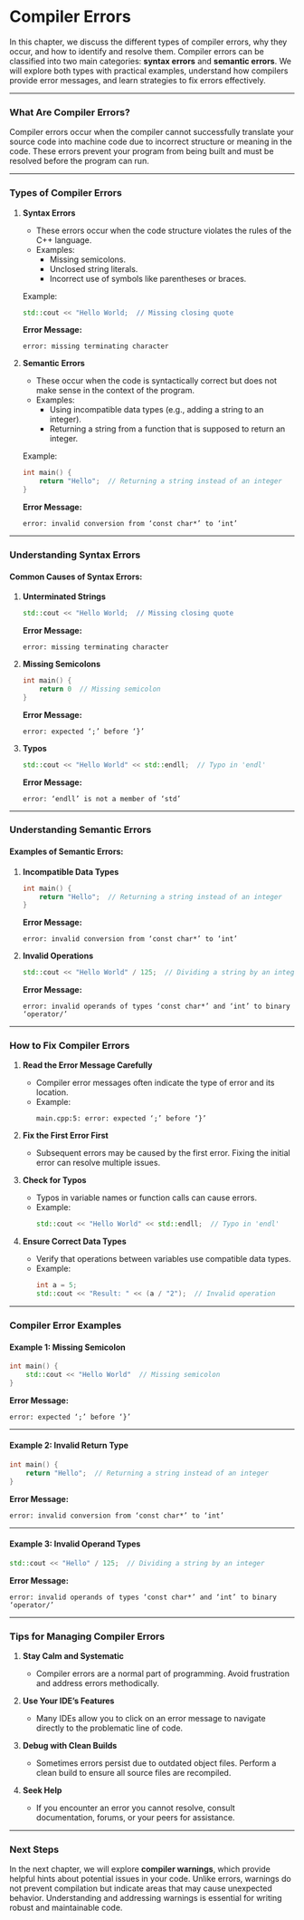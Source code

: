 # Compiler Errors

In this chapter, we discuss the different types of compiler errors, why they occur, and how to identify and resolve them. Compiler errors can be classified into two main categories: **syntax errors** and **semantic errors**. We will explore both types with practical examples, understand how compilers provide error messages, and learn strategies to fix errors effectively.

---

### **What Are Compiler Errors?**

Compiler errors occur when the compiler cannot successfully translate your source code into machine code due to incorrect structure or meaning in the code. These errors prevent your program from being built and must be resolved before the program can run.

---

### **Types of Compiler Errors**

1. **Syntax Errors**
   - These errors occur when the code structure violates the rules of the C++ language.
   - Examples:
     - Missing semicolons.
     - Unclosed string literals.
     - Incorrect use of symbols like parentheses or braces.

   Example:
   ```cpp
   std::cout << "Hello World;  // Missing closing quote
   ```
   **Error Message:**
   ```
   error: missing terminating character
   ```

2. **Semantic Errors**
   - These occur when the code is syntactically correct but does not make sense in the context of the program.
   - Examples:
     - Using incompatible data types (e.g., adding a string to an integer).
     - Returning a string from a function that is supposed to return an integer.

   Example:
   ```cpp
   int main() {
       return "Hello";  // Returning a string instead of an integer
   }
   ```
   **Error Message:**
   ```
   error: invalid conversion from ‘const char*’ to ‘int’
   ```

---

### **Understanding Syntax Errors**

#### **Common Causes of Syntax Errors:**

1. **Unterminated Strings**
   ```cpp
   std::cout << "Hello World;  // Missing closing quote
   ```
   **Error Message:**
   ```
   error: missing terminating character
   ```

2. **Missing Semicolons**
   ```cpp
   int main() {
       return 0  // Missing semicolon
   }
   ```
   **Error Message:**
   ```
   error: expected ‘;’ before ‘}’
   ```

3. **Typos**
   ```cpp
   std::cout << "Hello World" << std::endll;  // Typo in 'endl'
   ```
   **Error Message:**
   ```
   error: ‘endll’ is not a member of ‘std’
   ```

---

### **Understanding Semantic Errors**

#### **Examples of Semantic Errors:**

1. **Incompatible Data Types**
   ```cpp
   int main() {
       return "Hello";  // Returning a string instead of an integer
   }
   ```
   **Error Message:**
   ```
   error: invalid conversion from ‘const char*’ to ‘int’
   ```

2. **Invalid Operations**
   ```cpp
   std::cout << "Hello World" / 125;  // Dividing a string by an integer
   ```
   **Error Message:**
   ```
   error: invalid operands of types ‘const char*’ and ‘int’ to binary ‘operator/’
   ```

---

### **How to Fix Compiler Errors**

1. **Read the Error Message Carefully**
   - Compiler error messages often indicate the type of error and its location.
   - Example:
     ```
     main.cpp:5: error: expected ‘;’ before ‘}’
     ```

2. **Fix the First Error First**
   - Subsequent errors may be caused by the first error. Fixing the initial error can resolve multiple issues.

3. **Check for Typos**
   - Typos in variable names or function calls can cause errors.
   - Example:
     ```cpp
     std::cout << "Hello World" << std::endll;  // Typo in 'endl'
     ```

4. **Ensure Correct Data Types**
   - Verify that operations between variables use compatible data types.
   - Example:
     ```cpp
     int a = 5;
     std::cout << "Result: " << (a / "2");  // Invalid operation
     ```

---

### **Compiler Error Examples**

#### **Example 1: Missing Semicolon**
```cpp
int main() {
    std::cout << "Hello World"  // Missing semicolon
}
```
**Error Message:**
```
error: expected ‘;’ before ‘}’
```

---

#### **Example 2: Invalid Return Type**
```cpp
int main() {
    return "Hello";  // Returning a string instead of an integer
}
```
**Error Message:**
```
error: invalid conversion from ‘const char*’ to ‘int’
```

---

#### **Example 3: Invalid Operand Types**
```cpp
std::cout << "Hello" / 125;  // Dividing a string by an integer
```
**Error Message:**
```
error: invalid operands of types ‘const char*’ and ‘int’ to binary ‘operator/’
```

---

### **Tips for Managing Compiler Errors**

1. **Stay Calm and Systematic**
   - Compiler errors are a normal part of programming. Avoid frustration and address errors methodically.

2. **Use Your IDE’s Features**
   - Many IDEs allow you to click on an error message to navigate directly to the problematic line of code.

3. **Debug with Clean Builds**
   - Sometimes errors persist due to outdated object files. Perform a clean build to ensure all source files are recompiled.

4. **Seek Help**
   - If you encounter an error you cannot resolve, consult documentation, forums, or your peers for assistance.

---

### **Next Steps**

In the next chapter, we will explore **compiler warnings**, which provide helpful hints about potential issues in your code. Unlike errors, warnings do not prevent compilation but indicate areas that may cause unexpected behavior. Understanding and addressing warnings is essential for writing robust and maintainable code.